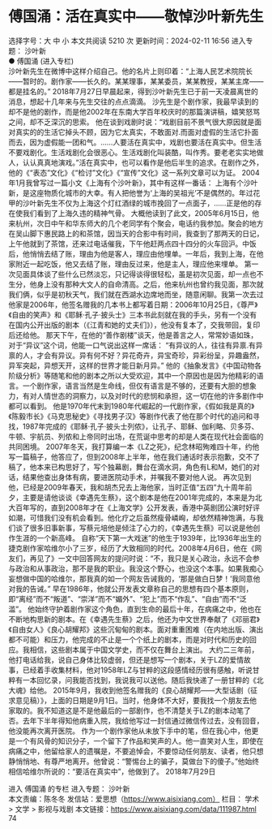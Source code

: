 # 傅国涌：活在真实中——敬悼沙叶新先生

选择字号：大 中 小   本文共阅读 5210 次 更新时间：2024-02-11 16:56
进入专题： 沙叶新  
● 傅国涌 (进入专栏)  
沙叶新先生在微博中这样介绍自己。他的名片上则印着：“上海人民艺术院院长——暂时的。剧作家——长久的。某某理事，某某委员，某某教授，某某主席——都是挂名的。”
2018年7月27日早晨起来，得到沙叶新先生已于前一天凌晨离世的消息，想起十几年来与先生交往的点点滴滴。
沙先生是个剧作家，我最早读到的却不是他的剧作，而是他2002年在东南大学百年校庆时的那篇演讲稿，嬉笑怒骂之间，却不乏深沉的思索。
他在谈到戏剧时说：“戏剧目前不景气很大原因就是面对真实的的生活它掉头不顾，因为它太真实，不敢面对.而面对虚假的生活它扑面而去，因为虚假能一团和气。……人要活在真实中，戏剧也要活在真实中。但生活不要戏剧化。生活戏剧化会很恶心。生活戏剧化叫装酷，叫作秀。要老老实实地做人，认认真真地演戏。”活在真实中，也可以看作是他后半生的追求。在剧作之外，他的《“表态”文化》《“检讨”文化》《“宣传”文化》这一系列文章可以为证。
2004年1月我曾写过一篇小文《上海有个沙叶新》，其中有这样一番话：
上海有个沙叶新，是这座物质化城市的大幸。有人把他誉为‘上海的吴祖光’不是偶然的。年过花甲的沙叶新先生不仅为上海这个灯红酒绿的城市挽回了一点面子，……正是他的存在使我们看到了上海久违的精神气骨。
大概他读到了此文，2005年6月15日，他来杭州，次日中午和华东师大的几个老同学有个聚会，电话约我参加。聚会的地方在吴山脚下惠民路上的和茶馆，因当天的合影中有时间，我查到了那两天的日记，上午他就到了茶馆，还来过电话催我，下午他赶两点四十四分的火车回沪。中饭后，他悄悄去结了账，理由为他是客人，理应由他埋单。一年后，我到上海，在他家附近一起吃饭，他又去结了账，理由反过来，他是主人，理应他来埋单。
第一次见面具体谈了些什么已然淡忘，只记得谈得很轻松，虽是初次见面，却一点也不生分，他身上没有那种大文人的自命清高。之后，他来杭州也曾约我见面，那次就我们俩，似乎是初秋天气，我们就在西湖水边席地而坐，随意闲聊。我第一次去过他家是2006年，他签名赠我的几本书上都写着日期：2006年10月25日，《尊严》《自由的笑声》和《耶稣·孔子·披头士》三本书此刻就在我的手头，另有一个没有在国内公开出版的剧本（《江青和她的丈夫们》），他没有复本了，交我带回，复印后还给他。
那天下午，在他的“善作剧楼”谈天，他是善言之人，常常妙语如珠，对于“异议”这个词，他能一口气说出这样一席话：
“有异议的人，往往有异禀.有异禀的人，才会有异议。异有何不好？异花奇卉，异宝奇珍，异彩纷呈，异趣盎然，异军突起，异想天开，这样的世界才能日新月异。”
他的《抽象发言》《中国动物各阶级分析》等随笔和他的剧本之所以大受欢迎，其中一个原因也是因为他精彩的语言。一个剧作家，语言当然是生命线，但仅有语言是不够的，还要有大胆的想象力，有对人情世态的洞察力，以及对时代的悲悯和承担，这一切在他的许多剧作中都可以看到。
他是1970年代末到1980年代崛起的一代剧作家，《假如我是真的》《陈毅市长》《马克思秘史》《寻找男子汉》等剧作代表了他在那个时代的追问和寻找，1987年完成的《耶稣·孔子·披头士列侬》，让孔子、耶稣、伽利略、贝多芬、牛顿、宇航员、列侬和上帝同时出场，在荒诞中思考的却是人类在现代社会面临的共同困境。
2007年冬天，我打算编一本《LZ之死》，纪念林昭殉难四十年，约他写一篇稿子，他答应了，但到2008年上半年，他在我们通话时表示抱歉，交不了稿了，他本来已构思好了，写个独幕剧，舞台在滴水洞，角色有L和M，她们的对话，结果他查出身体有病，要进医院动手术，并嘱我不要对他人说。
再次见到他，已经是2009年春天，我和胡杰兄去上海他家，当时正值“五四”九十周年前夕，主要是请他谈谈《幸遇先生蔡》，这个剧本是他在2001年完成的，本来是为北大百年写的，直到2008年才在《上海文学》公开发表，香港中英剧团公演时好评如潮，可惜我们没有机会看到。他化疗之后虽然瘦骨嶙峋，却依然精神饱满，与我们谈了很多旧事新事，写蔡元培他是倾注了心力的，《幸遇先生蔡》可以说是他创作生涯的一个新高峰。
自称“天下第一大戏迷”的他生于1939年，比1936年出生的捷克剧作家哈维尔小了三岁，经历了大致相同的时代。2008年4月6日，他在《网友们，再见了》一文中回答网友的提问时说：“不，我只是关心政治，永远不会参与政治和从事政治，那不是我的职业。我没这个野心，也没这个本事。如果我痴心妄想做中国的哈维尔，那我真的如一个网友告诫我的，‘那是做白日梦！’我同意他对我的告诫。” 早在1986年，他就公开发表文章称自己的思想有四个基本原则，即“离经”而不“叛道”、“崇洋”而不“媚外”、“犯上”而不“作乱”、“自由”而不“泛滥”。
他始终守护着剧作家这个角色，直到生命的最后十年，在病痛之中，他也在不断地构思新的剧本。在《幸遇先生蔡》之后，他还为中文世界奉献了《邓丽君》《自由女人》《良心胡耀邦》这些沉甸甸的剧本。面对重重困难（在内地出版、演出都不可能）和压力，他完成的不止是一个个纸上的剧本，而是对时代和历史的回应。我相信，这些剧本属于中国文学史，而不仅在舞台上演出。
大约二三年前，他打电话给我，说自己身体比较虚弱，但还是想写一个剧本，关于LZ的爱情故事，已经着手收集材料，他对1958年LZ与甘粹的这段感情经历很有感触，听说甘粹有一本回忆录，问我能否找到，我说我可以送他。随后我快递了一册甘粹的《北大魂》给他。
2015年9月，我收到他签名赠我的《良心胡耀邦——大型话剧（征求意见稿）》，上面的日期是9月1日。当时，他身体不大好，要我找一个朋友去他家取的。我不知道这是不是他最后的一部剧作，也不清楚关于LZ的剧本动笔了否。去年下半年得知他病重入院，我给他写过一封信通过微信传过去，没有回音，他没能再次离开医院。
作为一个剧作家他从未放下手中的笔，但在我心中，他更是一个有风骨的知识分子，一个留下了作品和笑声的人。他一直笑对人生，即使在病痛之中，他留给家人的遗嘱是，不要追悼会，不要惊动任何朋友、读者，他只想静悄悄地、有尊严地离开。他曾说：“警惕台上的骗子，莫做台下的傻子。”他始终相信哈维尔所说的：“要活在真实中”，他做到了。
2018年7月29日


进入 傅国涌 的专栏     进入专题： 沙叶新  
本文责编：陈冬冬
发信站：爱思想（https://www.aisixiang.com）
栏目： 学术 > 文学 > 影视与戏剧
本文链接：https://www.aisixiang.com/data/111987.html
74